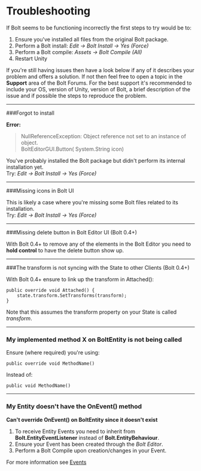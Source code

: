 # Troubleshooting

If Bolt seems to be functioning incorrectly the first steps to try would be to:

1. Ensure you've installed all files from the original Bolt package.
2. Perform a Bolt install: *Edit -> Bolt Install -> Yes (Force)*
3. Perform a Bolt compile: *Assets -> Bolt Compile (All)*
4. Restart Unity

If you're still having issues then have a look below if any of it describes your problem and offers a solution. 
If not then feel free to open a topic in the **Support** area of the Bolt Forums.
For the best support it's recommended to include your OS, version of Unity, version of Bolt, a brief description of the issue and if possible the steps to reproduce the problem.

---

###Forgot to install

**Error:**

> NullReferenceException: Object reference not set to an instance of object.  
> BoltEditorGUI.Button( System.String icon)

You've probably installed the Bolt package but didn't perform its internal installation yet.  
Try: *Edit -> Bolt Install -> Yes (Force)*

---

###Missing icons in Bolt UI

This is likely a case where you're missing some Bolt files related to its installation.  
Try: *Edit -> Bolt Install -> Yes (Force)*

---

###Missing delete button in Bolt Editor UI (Bolt 0.4+)

With Bolt 0.4+ to remove any of the elements in the Bolt Editor you need to **hold control** to have the delete button show up.

---

###The transform is not syncing with the State to other Clients (Bolt 0.4+)

With Bolt 0.4+ ensure to link up the transform in Attached():

    public override void Attached() {
        state.transform.SetTransforms(transform);
    }
    
Note that this assumes the transform property on your State is called *transform*.

---

### My implemented method X on BoltEntity is not being called

Ensure (where required) you're using:

`public override void MethodName()`

Instead of:

`public void MethodName()`

---

### My Entity doesn't have the OnEvent() method
**Can't override OnEvent() on BoltEntity since it doesn't exist**

1. To receive Entity Events you need to inherit from **Bolt.EntityEventListener** instead of **Bolt.EntityBehaviour**.  
2. Ensure your Event has been created through the *Bolt Editor*.
3. Perform a Bolt Compile upon creation/changes in your Event.

For more information see [Events](Events.md)



